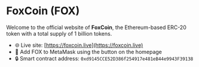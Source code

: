 # FoxCoin (FOX)

Welcome to the official website of **FoxCoin**, the Ethereum-based ERC-20 token with a total supply of 1 billion tokens.

- 🌐 Live site: [https://foxcoin.live](https://foxcoin.live)
- 🦊 Add FOX to MetaMask using the button on the homepage
- 🔒 Smart contract address: `0xd9145CCE52D386f254917e481eB44e9943F39138`
